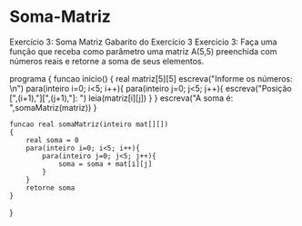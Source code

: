 # Soma-Matriz

Exercício 3: Soma Matriz
Gabarito do Exercício 3
Exercício 3: Faça uma função que receba como parâmetro uma matriz A(5,5) preenchida com números reais e retorne a soma de seus elementos.

programa
{
    funcao inicio()
    {
        real matriz[5][5]
        escreva("Informe os números: \n")
        para(inteiro i=0; i<5; i++){
            para(inteiro j=0; j<5; j++){
                escreva("Posição [",(i+1),"][",(j+1),"]: ")
                leia(matriz[i][j])
            }
        }
        escreva("A soma é: ",somaMatriz(matriz))
    }

    funcao real somaMatriz(inteiro mat[][])
    {
        real soma = 0
        para(inteiro i=0; i<5; i++){
            para(inteiro j=0; j<5; j++){
                soma = soma + mat[i][j]
            }
        }
        retorne soma
    }

}
